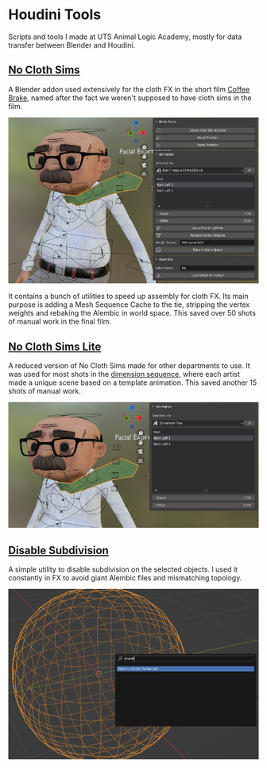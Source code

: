 # Houdini Tools
Scripts and tools I made at UTS Animal Logic Academy, mostly for data transfer between Blender and Houdini.

## [No Cloth Sims](no_cloth_sims.py)

A Blender addon used extensively for the cloth FX in the short film [Coffee Brake](https://youtu.be/T57aCLYdX9M), named after the fact we weren't supposed to have cloth sims in the film.

![No Cloth Sims](images/no_cloth_sims.PNG)

It contains a bunch of utilities to speed up assembly for cloth FX. Its main purpose is adding a Mesh Sequence Cache to the tie, stripping the vertex weights and rebaking the Alembic in world space. This saved over 50 shots of manual work in the final film.

## [No Cloth Sims Lite](no_cloth_sims_lite.py)

A reduced version of No Cloth Sims made for other departments to use. It was used for most shots in the [dimension sequence](https://youtu.be/T57aCLYdX9M?si=XX9xdrUEsF8jwQMv&t=102), where each artist made a unique scene based on a template animation. This saved another 15 shots of manual work.

![No Cloth Sims Lite](images/no_cloth_sims_lite.PNG)

## [Disable Subdivision](disable_subdiv.py)

A simple utility to disable subdivision on the selected objects. I used it constantly in FX to avoid giant Alembic files and mismatching topology.

![Disable Subdivision](images/disable_subdiv.PNG)
